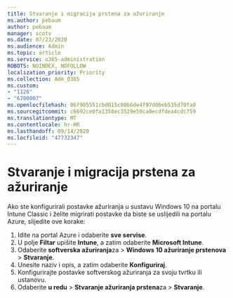 ```yaml
---
title: Stvaranje i migracija prstena za ažuriranje
ms.author: pebaum
author: pebaum
manager: scotv
ms.date: 07/23/2020
ms.audience: Admin
ms.topic: article
ms.service: o365-administration
ROBOTS: NOINDEX, NOFOLLOW
localization_priority: Priority
ms.collection: Adm_O365
ms.custom:
- "1126"
- "6700007"
ms.openlocfilehash: 06f905551cbd015c80b6de4f97d0beb535d70fa0
ms.sourcegitcommit: c6692ce0fa1358ec3529e59ca0ecdfdea4cdc759
ms.translationtype: MT
ms.contentlocale: hr-HR
ms.lasthandoff: 09/14/2020
ms.locfileid: "47732347"
---
```

# <a name="create-or-migrate-update-rings"></a>Stvaranje i migracija prstena za ažuriranje

Ako ste konfigurirali postavke ažuriranja u sustavu Windows 10 na portalu Intune Classic i želite migrirati postavke da biste se uslijedili na portalu Azure, slijedite ove korake:

1.  Idite na portal Azure i odaberite  **sve servise**.
2.  U polje  **Filtar**  upišite  **Intune**, a zatim odaberite  **Microsoft Intune**.
3.  Odaberite **softverska ažuriranja**za   >   **Windows 10 ažuriranje prstenova**   >   **Stvaranje**.
4.  Unesite naziv i opis, a zatim odaberite  **Konfiguriraj**.
5.  Konfigurirajte postavke softverskog ažuriranja za svoju tvrtku ili ustanovu.
6.  Odaberite **u redu**  >  **Stvaranje ažuriranja prstena**za  >  **Stvaranje**.